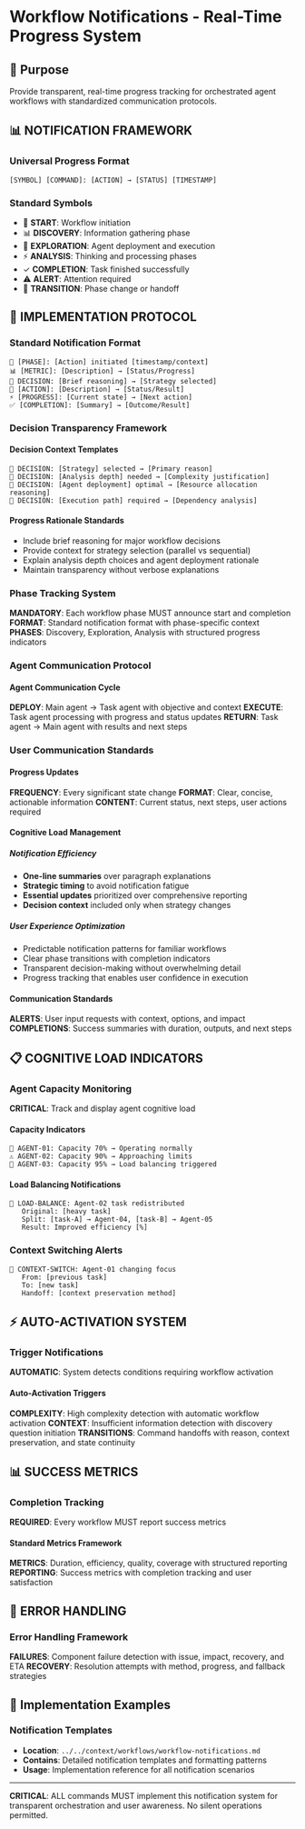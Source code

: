 # Workflow Notifications - Real-Time Progress System

## 🎯 Purpose
Provide transparent, real-time progress tracking for orchestrated agent workflows with standardized communication protocols.

## 📊 NOTIFICATION FRAMEWORK

### Universal Progress Format
```
[SYMBOL] [COMMAND]: [ACTION] → [STATUS] [TIMESTAMP]
```

### Standard Symbols
- 🎯 **START**: Workflow initiation
- 📊 **DISCOVERY**: Information gathering phase
- 🔧 **EXPLORATION**: Agent deployment and execution
- ⚡ **ANALYSIS**: Thinking and processing phases
- ✓ **COMPLETION**: Task finished successfully
- ⚠️ **ALERT**: Attention required
- 🔄 **TRANSITION**: Phase change or handoff

## 🔧 IMPLEMENTATION PROTOCOL

### Standard Notification Format
```
🎯 [PHASE]: [Action] initiated [timestamp/context]
📊 [METRIC]: [Description] → [Status/Progress]
🧠 DECISION: [Brief reasoning] → [Strategy selected]
🔧 [ACTION]: [Description] → [Status/Result]
⚡ [PROGRESS]: [Current state] → [Next action]
✅ [COMPLETION]: [Summary] → [Outcome/Result]
```

### Decision Transparency Framework

#### Decision Context Templates
```
🧠 DECISION: [Strategy] selected → [Primary reason]
🧠 DECISION: [Analysis depth] needed → [Complexity justification]  
🧠 DECISION: [Agent deployment] optimal → [Resource allocation reasoning]
🧠 DECISION: [Execution path] required → [Dependency analysis]
```

#### Progress Rationale Standards
- Include brief reasoning for major workflow decisions
- Provide context for strategy selection (parallel vs sequential)
- Explain analysis depth choices and agent deployment rationale
- Maintain transparency without verbose explanations

### Phase Tracking System
**MANDATORY**: Each workflow phase MUST announce start and completion
**FORMAT**: Standard notification format with phase-specific context
**PHASES**: Discovery, Exploration, Analysis with structured progress indicators

### Agent Communication Protocol

#### Agent Communication Cycle
**DEPLOY**: Main agent → Task agent with objective and context
**EXECUTE**: Task agent processing with progress and status updates
**RETURN**: Task agent → Main agent with results and next steps

### User Communication Standards

#### Progress Updates
**FREQUENCY**: Every significant state change
**FORMAT**: Clear, concise, actionable information
**CONTENT**: Current status, next steps, user actions required

#### Cognitive Load Management

##### Notification Efficiency
- **One-line summaries** over paragraph explanations
- **Strategic timing** to avoid notification fatigue
- **Essential updates** prioritized over comprehensive reporting
- **Decision context** included only when strategy changes

##### User Experience Optimization
- Predictable notification patterns for familiar workflows
- Clear phase transitions with completion indicators
- Transparent decision-making without overwhelming detail
- Progress tracking that enables user confidence in execution

#### Communication Standards
**ALERTS**: User input requests with context, options, and impact
**COMPLETIONS**: Success summaries with duration, outputs, and next steps

## 📋 COGNITIVE LOAD INDICATORS

### Agent Capacity Monitoring
**CRITICAL**: Track and display agent cognitive load

#### Capacity Indicators
```
🔧 AGENT-01: Capacity 70% → Operating normally
⚠️ AGENT-02: Capacity 90% → Approaching limits
🔄 AGENT-03: Capacity 95% → Load balancing triggered
```

#### Load Balancing Notifications
```
🔄 LOAD-BALANCE: Agent-02 task redistributed
   Original: [heavy task]
   Split: [task-A] → Agent-04, [task-B] → Agent-05
   Result: Improved efficiency [%]
```

### Context Switching Alerts
```
🔄 CONTEXT-SWITCH: Agent-01 changing focus
   From: [previous task]
   To: [new task]
   Handoff: [context preservation method]
```

## ⚡ AUTO-ACTIVATION SYSTEM

### Trigger Notifications
**AUTOMATIC**: System detects conditions requiring workflow activation

#### Auto-Activation Triggers
**COMPLEXITY**: High complexity detection with automatic workflow activation
**CONTEXT**: Insufficient information detection with discovery question initiation
**TRANSITIONS**: Command handoffs with reason, context preservation, and state continuity

## 📊 SUCCESS METRICS

### Completion Tracking
**REQUIRED**: Every workflow MUST report success metrics

#### Standard Metrics Framework
**METRICS**: Duration, efficiency, quality, coverage with structured reporting
**REPORTING**: Success metrics with completion tracking and user satisfaction

## 🚫 ERROR HANDLING

### Error Handling Framework
**FAILURES**: Component failure detection with issue, impact, recovery, and ETA
**RECOVERY**: Resolution attempts with method, progress, and fallback strategies

## 🔗 Implementation Examples

### Notification Templates
- **Location**: `../../context/workflows/workflow-notifications.md`
- **Contains**: Detailed notification templates and formatting patterns
- **Usage**: Implementation reference for all notification scenarios

---

**CRITICAL**: ALL commands MUST implement this notification system for transparent orchestration and user awareness. No silent operations permitted.